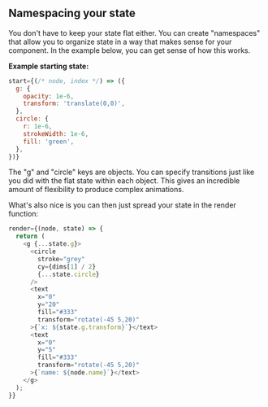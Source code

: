 ## Namespacing your state

You don't have to keep your state flat either.
You can create "namespaces" that allow you to organize state in a way that makes sense for your component. In the example below, you can get sense of how this works.

**Example starting state:**
```js
start={(/* node, index */) => ({
  g: {
    opacity: 1e-6,
    transform: 'translate(0,0)',
  },
  circle: {
    r: 1e-6,
    strokeWidth: 1e-6,
    fill: 'green',
  },
})}
```
The "g" and "circle" keys are objects.  You can specify transitions just like you did with the flat state within each object.
This gives an incredible amount of flexibility to produce complex animations.

What's also nice is you can then just spread your state in the render function:
```js
render={(node, state) => {
  return (
    <g {...state.g}>
      <circle
        stroke="grey"
        cy={dims[1] / 2}
        {...state.circle}
      />
      <text
        x="0"
        y="20"
        fill="#333"
        transform="rotate(-45 5,20)"
      >{`x: ${state.g.transform}`}</text>
      <text
        x="0"
        y="5"
        fill="#333"
        transform="rotate(-45 5,20)"
      >{`name: ${node.name}`}</text>
    </g>
  );
}}
```

